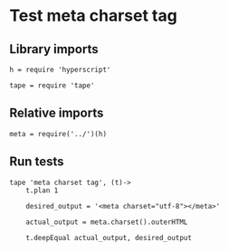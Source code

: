 # Test meta charset tag

## Library imports

	h = require 'hyperscript'

	tape = require 'tape'


## Relative imports

	meta = require('../')(h)


## Run tests

	tape 'meta charset tag', (t)->
		t.plan 1

		desired_output = '<meta charset="utf-8"></meta>'

		actual_output = meta.charset().outerHTML

		t.deepEqual actual_output, desired_output
